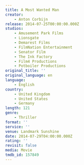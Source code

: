 ```yaml
---
title: A Most Wanted Man
creator:
    - Anton Corbijn
release: 2014-07-25T00:00:00.000Z
studios:
    - Amusement Park Films
    - Lionsgate
    - Demarest Films
    - FilmNation Entertainment
    - Senator Film
    - The Ink Factory
    - Film4 Productions
    - Potboiler Productions
original_title: ''
original_language: en
language:
    - English
country:
    - United Kingdom
    - United States
    - Germany
length: 121
genre:
    - Thriller
format: ''
service: ''
venue: Landmark Sunshine
date: 2014-07-29T04:00:00.000Z
rating: ''
revisit: false
media: Movie
tmdb_id: 157849
---
```



